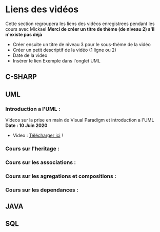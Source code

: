 # Liens des vidéos
Cette section regroupera les liens des vidéos enregistrees pendant les cours avec Mickael
**Merci de créer un titre de thème (de niveau 2) s'il n'existe pas déjà**
* Créer ensuite un titre de niveau 3 pour le sous-thème de la vidéo
* Créer un petit descriptif de la vidéo (1 ligne ou 2)
* Date de la video
* Insérer le lien
Exemple dans l'onglet UML

## C-SHARP

## UML
### Introduction a l'UML :
Videos sur la prise en main de Visual Paradigm et introduction a l'UML  
**Date : 10 Juin 2020**
* Video : [Télécharger ici][site] !

[site]: http://portfolio.schoenmaeker.com/work/Mickael/2020-06-10%2009-10-11.mkv

### Cours sur l'heritage :
### Cours sur les associations :
### Cours sur les agregations et compositions :
### Cours sur les dependances :

## JAVA

## SQL
